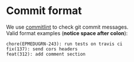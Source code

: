 # Commit format
We use [commitlint](https://github.com/conventional-changelog/commitlint#what-is-commitlint) to check git commit messages.  
Valid format examples (**notice space after colon**):
```
chore(EPMEDUGRN-243): run tests on travis ci
fix(137): send cors headers
feat(312): add comment section
```